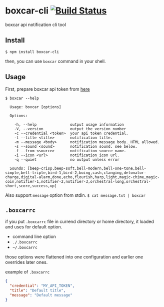 # boxcar-cli [![Build Status](https://travis-ci.org/airtoxin/boxcar-cli.svg)](https://travis-ci.org/airtoxin/boxcar-cli)
boxcar api notification cli tool

## Install

`$ npm install boxcar-cli`

then, you can use `boxcar` command in your shell.

## Usage

First, prepare boxcar api token from [here](https://new.boxcar.io/account/edit)

```
$ boxcar --help

  Usage: boxcar [options]

  Options:

    -h, --help               output usage information
    -V, --version            output the version number
    -c --credential <token>  your api token credential.
    -t --title <title>       notification title.
    -m --message <body>      notification message body. HTML allowed.
    -s --sound <sound>       notification sound. see below.
    -f --from <source>       notification source name.
    -i --icon <url>          notification icon url.
    -q --quiet               no output unless error

  Sounds: [beep-crisp,beep-soft,bell-modern,bell-one-tone,bell-simple,bell-triple,bird-1,bird-2,boing,cash,clanging,detonator-charge,digital-alarm,done,echo,flourish,harp,light,magic-chime,magic-coin,notifier-1,notifier-2,notifier-3,orchestral-long,orchestral-short,score,success,up]
```

Also support `message` option from stdin. `$ cat message.txt | boxcar`

## `.boxcarrc`

if you put `.boxcarrc` file in currend directory or home directory, it loaded and uses for default option.

+ command line option
+ `./.boxcarrc`
+ `~/.boxcarrc`

those options were flattened into one configuration and earlier one overrides later ones.

example of `.boxcarrc`

```json
{
  "credential": "MY_API_TOKEN",
  "title": "Default title",
  "message": "Default message"
}
```
